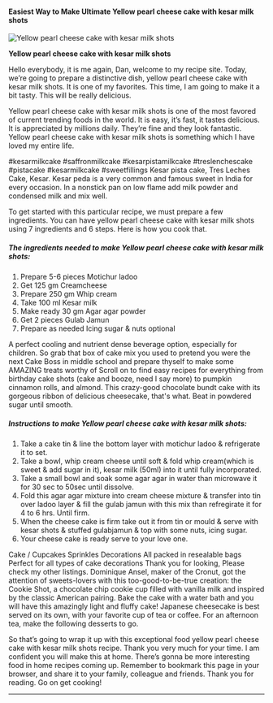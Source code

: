             

#### Easiest Way to Make Ultimate Yellow pearl cheese cake with kesar milk shots

![Yellow pearl cheese cake with kesar milk shots](https://img-global.cpcdn.com/recipes/cf6b70050df6d4bd/751x532cq70/yellow-pearl-cheese-cake-with-kesar-milk-shots-recipe-main-photo.jpg)

**Yellow pearl cheese cake with kesar milk shots**

Hello everybody, it is me again, Dan, welcome to my recipe site. Today, we’re going to prepare a distinctive dish, yellow pearl cheese cake with kesar milk shots. It is one of my favorites. This time, I am going to make it a bit tasty. This will be really delicious.

Yellow pearl cheese cake with kesar milk shots is one of the most favored of current trending foods in the world. It is easy, it’s fast, it tastes delicious. It is appreciated by millions daily. They’re fine and they look fantastic. Yellow pearl cheese cake with kesar milk shots is something which I have loved my entire life.

#kesarmilkcake #saffronmilkcake #kesarpistamilkcake #treslenchescake #pistacake #kesarmilkcake #sweetfillings Kesar pista cake, Tres Leches Cake, Kesar. Kesar peda is a very common and famous sweet in India for every occasion. In a nonstick pan on low flame add milk powder and condensed milk and mix well.

To get started with this particular recipe, we must prepare a few ingredients. You can have yellow pearl cheese cake with kesar milk shots using 7 ingredients and 6 steps. Here is how you cook that.

##### The ingredients needed to make Yellow pearl cheese cake with kesar milk shots:

1.  Prepare 5-6 pieces Motichur ladoo
2.  Get 125 gm Creamcheese
3.  Prepare 250 gm Whip cream
4.  Take 100 ml Kesar milk
5.  Make ready 30 gm Agar agar powder
6.  Get 2 pieces Gulab Jamun
7.  Prepare as needed Icing sugar & nuts optional

A perfect cooling and nutrient dense beverage option, especially for children. So grab that box of cake mix you used to pretend you were the next Cake Boss in middle school and prepare thyself to make some AMAZING treats worthy of Scroll on to find easy recipes for everything from birthday cake shots (cake and booze, need I say more) to pumpkin cinnamon rolls, and almond. This crazy-good chocolate bundt cake with its gorgeous ribbon of delicious cheesecake, that's what. Beat in powdered sugar until smooth.

##### Instructions to make Yellow pearl cheese cake with kesar milk shots:

1.  Take a cake tin & line the bottom layer with motichur ladoo & refrigerate it to set.
2.  Take a bowl, whip cream cheese until soft & fold whip cream(which is sweet & add sugar in it), kesar milk (50ml) into it until fully incorporated.
3.  Take a small bowl and soak some agar agar in water than microwave it for 30 sec to 50sec until dissolve.
4.  Fold this agar agar mixture into cream cheese mixture & transfer into tin over ladoo layer & fill the gulab jamun with this mix than refregirate it for 4 to 6 hrs. Until firm.
5.  When the cheese cake is firm take out it from tin or mould & serve with kesar shots & stuffed gulabjamun & top with some nuts, icing sugar.
6.  Your cheese cake is ready serve to your love one.

Cake / Cupcakes Sprinkles Decorations All packed in resealable bags Perfect for all types of cake decorations Thank you for looking, Please check my other listings. Dominique Ansel, maker of the Cronut, got the attention of sweets-lovers with this too-good-to-be-true creation: the Cookie Shot, a chocolate chip cookie cup filled with vanilla milk and inspired by the classic American pairing. Bake the cake with a water bath and you will have this amazingly light and fluffy cake! Japanese cheesecake is best served on its own, with your favorite cup of tea or coffee. For an afternoon tea, make the following desserts to go.

So that’s going to wrap it up with this exceptional food yellow pearl cheese cake with kesar milk shots recipe. Thank you very much for your time. I am confident you will make this at home. There’s gonna be more interesting food in home recipes coming up. Remember to bookmark this page in your browser, and share it to your family, colleague and friends. Thank you for reading. Go on get cooking!

* * *